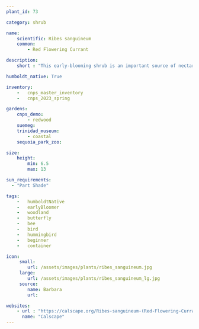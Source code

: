 ```yaml
---
plant_id: 73

category: shrub

name: 
    scientific: Ribes sanguineum
    common:  
        - Red Flowering Currant 

description: 
    short : "This early-blooming shrub is an important source of nectar for native bees and hummingbirds. Its unique dangling pink flower clusters start appearing early in the season, standing out among other still-dormant plants." 

humboldt_native: True

inventory: 
    -   cnps_master_inventory
    -   cnps_2023_spring

gardens:
    cnps_demo:
        - redwood
    suemeg:
    trinidad_museum:
        - coastal
    sequoia_park_zoo:

size:
    height: 
        min: 6.5
        max: 13

sun_requirements:
  - "Part Shade"

tags:  
    -   humboldtNative
    -   earlyBloomer
    -   woodland
    -   butterfly
    -   bee
    -   bird
    -   hummingbird 
    -   beginner
    -   container

icon: 
     small: 
        url: /assets/images/plants/ribes_sanguineum.jpg
     large: 
        url: /assets/images/plants/ribes_sanguineum_lg.jpg
     source: 
        name: Barbara
        url: 

websites: 
    - url : "https://calscape.org/Ribes-sanguineum-(Red-Flowering-Currant)"
      name: "Calscape"
---
```


